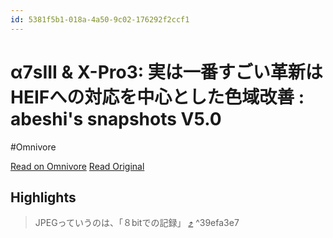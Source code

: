 ```yaml
---
id: 5381f5b1-018a-4a50-9c02-176292f2ccf1
---
```


# α7sIII & X-Pro3: 実は一番すごい革新はHEIFへの対応を中心とした色域改善 : abeshi's snapshots V5.0
#Omnivore

[Read on Omnivore](https://omnivore.app/me/a-7-s-iii-x-pro-3-heif-abeshi-s-snapshots-v-5-0-1908dc4c161)
[Read Original](https://xt.blog.jp/archives/82795596.html)

## Highlights

> JPEGっていうのは、「８bitでの記録」 [⤴️](https://omnivore.app/me/a-7-s-iii-x-pro-3-heif-abeshi-s-snapshots-v-5-0-1908dc4c161#39efa3e7-591e-400b-870a-ad694e5361ef)  ^39efa3e7

